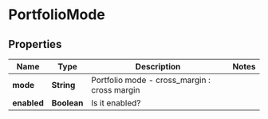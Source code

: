 
# PortfolioMode

## Properties

Name | Type | Description | Notes
------------ | ------------- | ------------- | -------------
**mode** | **String** | Portfolio mode - cross_margin : cross margin | 
**enabled** | **Boolean** | Is it enabled? | 

